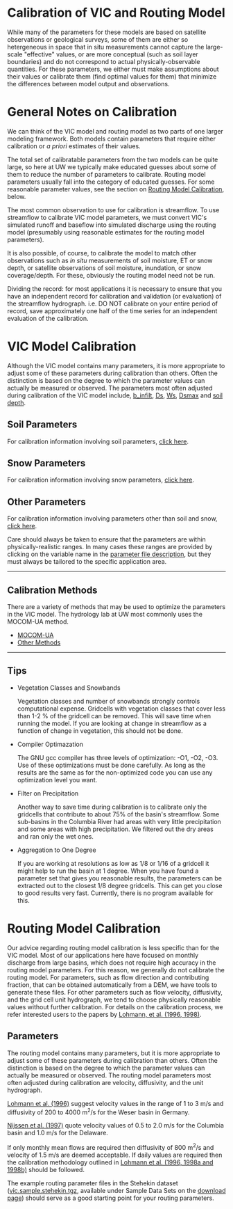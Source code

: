# Calibration of VIC and Routing Model

While many of the parameters for these models are based on satellite observations or geological surveys, some of them are either so hetergeneous in space that in situ measurements cannot capture the large-scale "effective" values, or are more conceptual (such as soil layer boundaries) and do not correspond to actual physically-observable quantities. For these parameters, we either must make assumptions about their values or calibrate them (find optimal values for them) that minimize the differences between model output and observations.

# General Notes on Calibration

We can think of the VIC model and routing model as two parts of one larger modeling framework. Both models contain parameters that require either calibration or _a priori_ estimates of their values.

The total set of calibratable parameters from the two models can be quite large, so here at UW we typically make educated guesses about some of them to reduce the number of parameters to calibrate. Routing model parameters usually fall into the category of educated guesses. For some reasonable parameter values, see the section on [Routing Model Calibration](#routing-model-calibration), below.

The most common observation to use for calibration is streamflow. To use streamflow to calibrate VIC model parameters, we must convert VIC's simulated runoff and baseflow into simulated discharge using the routing model (presumably using reasonable estimates for the routing model parameters).

It is also possible, of course, to calibrate the model to match other observations such as _in situ_ measurements of soil moisture, ET or snow depth, or satellite observations of soil moisture, inundation, or snow coverage/depth. For these, obviously the routing model need not be run.

Dividing the record: for most applications it is necessary to ensure that you have an independent record for calibration and validation (or evaluation) of the streamflow hydrograph. i.e. DO NOT calibrate on your entire period of record, save approximately one half of the time series for an independent evaluation of the calibration.

# VIC Model Calibration

Although the VIC model contains many parameters, it is more appropriate to adjust some of these parameters during calibration than others. Often the distinction is based on the degree to which the parameter values can actually be measured or observed. The parameters most often adjusted during calibration of the VIC model include, [b_infilt](Definitions.md#b_infilt), [Ds](Definitions.md#ds), [Ws](Definitions.md#ws), [Dsmax](Definitions.md#dsmax) and [soil depth](Definitions.md#depth).

## Soil Parameters

For calibration information involving soil parameters, [click here](CalibrateSoil.md).

## Snow Parameters

For calibration information involving snow parameters, [click here](CalibrateSnow.md).

## Other Parameters

For calibration information involving parameters other than soil and snow, [click here](CalibrateOther.md).

Care should always be taken to ensure that the parameters are within physically-realistic ranges. In many cases these ranges are provided by clicking on the variable name in the [parameter file description](./Inputs.md), but they must always be tailored to the specific application area.

* * *

## Calibration Methods

There are a variety of methods that may be used to optimize the parameters in the VIC model. The hydrology lab at UW most commonly uses the MOCOM-UA method.

*   [MOCOM-UA](MOCOM.md)
*   [Other Methods](CalibrateMethodOther.md)

* * *

## Tips

*   Vegetation Classes and Snowbands

    Vegetation classes and number of snowbands strongly controls computational expense. Gridcells with vegetation classes that cover less than 1-2 % of the gridcell can be removed. This will save time when running the model. If you are looking at change in streamflow as a function of change in vegetation, this should not be done.

*   Compiler Optimazation

    The GNU gcc compiler has three levels of optimization: -O1, -O2, -O3\. Use of these optimizations must be done carefully. As long as the results are the same as for the non-optimized code you can use any optimization level you want.

*   Filter on Precipitation

    Another way to save time during calibration is to calibrate only the gridcells that contribute to about 75% of the basin's streamflow. Some sub-basins in the Columbia River had areas with very little precipitation and some areas with high precipitation. We filtered out the dry areas and ran only the wet ones.

*   Aggregation to One Degree

    If you are working at resolutions as low as 1/8 or 1/16 of a gridcell it might help to run the basin at 1 degree. When you have found a parameter set that gives you reasonable results, the parameters can be extracted out to the closest 1/8 degree gridcells. This can get you close to good results very fast. Currently, there is no program available for this.

# Routing Model Calibration

Our advice regarding routing model calibration is less specific than for the VIC model. Most of our applications here have focused on monthly discharge from large basins, which does not require high accuracy in the routing model parameters. For this reason, we generally do not calibrate the routing model. For parameters, such as flow direction and contributing fraction, that can be obtained automatically from a DEM, we have tools to generate these files. For other parameters such as flow velocity, diffusivity, and the grid cell unit hydrograph, we tend to choose physically reasonable values without further calibration. For details on the calibration process, we refer interested users to the papers by [Lohmann, et al. (1996, 1998)](References.md#Routing).

## Parameters

The routing model contains many parameters, but it is more appropriate to adjust some of these parameters during calibration than others. Often the distinction is based on the degree to which the parameter values can actually be measured or observed. The routing model parameters most often adjusted during calibration are velocity, diffusivity, and the unit hydrograph.

[Lohmann et al. (1996)](References.md#streamflow-routing-model-references) suggest velocity values in the range of 1 to 3 m/s and diffusivity of 200 to 4000 m<sup>2</sup>/s for the Weser basin in Germany.

[Nijssen et al. (1997)](References.md#streamflow-routing-model-references) quote velocity values of 0.5 to 2.0 m/s for the Columbia basin and 1.0 m/s for the Delaware.

If only monthly mean flows are required then diffusivity of 800 m<sup>2</sup>/s and velocity of 1.5 m/s are deemed acceptable. If daily values are required then the calibration methodology outlined in [Lohmann et al. (1996, 1998a and 1998b)](References.md#streamflow-routing-model-references) should be followed.

The example routing parameter files in the Stehekin dataset ([vic.sample.stehekin.tgz](ftp://ftp.hydro.washington.edu/pub/HYDRO/models/VIC/Datasets), available under Sample Data Sets on the [download page](../Datasets/Datasets.md/#sample-data-sets)) should serve as a good starting point for your routing parameters.
